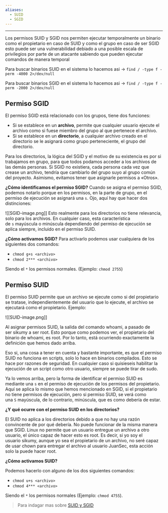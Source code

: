 ```yaml
---
aliases:
  - SUID
  - SGID
---
```

---
Los permisos SUID y SGID nos permiten ejecutar temporalmente un binario como el propietario en caso de SUID y como el grupo en caso de ser SGID esto puede ser una vulnerabilidad debiado a una posible escala de privilegios por parte de un atacante sabiendo que pueden ejecutar comandos de manera temporal 

Para buscar binarios SUID en el sistema lo hacemos asi -> `find / -type f -perm -4000 2>/dev/null`

Para buscar binarios SGID en el sistema lo hacemos asi -> `find / -type f -perm -2000 2>/dev/null`
## Permiso SGID
El permiso SGID está relacionado con los grupos, tiene dos funciones:

- Si se establece en un **archivo**, permite que cualquier usuario ejecute el archivo como si fuese miembro del grupo al que pertenece el archivo.
- Si se establece en un **directorio**, a cualquier archivo creado en el directorio se le asignará como grupo perteneciente, el grupo del directorio.

Para los directorios, la lógica del SGID y el motivo de su existencia es por si trabajamos en grupo, para que todos podamos acceder a los archivos de las demás personas. Si SGID no existiera, cada persona cada vez que crease un archivo, tendría que cambiarlo del grupo suyo al grupo común del proyecto. Asimismo, evitamos tener que asignarle permisos a «Otros».

**¿Cómo identificamos el permiso SGID?**
Cuando se asigna el permiso SGID, podemos notarlo porque en los permisos, en la parte de grupo, en el permiso de ejecución se asignará una `s`. Ojo, aquí hay que hacer dos distinciones:

![[SGID-image.png]]
Esto realmente para los directorios no tiene relevancia, solo para los archivos. En cualquier caso, esta característica de `s` mayúscula o minúscula dependiendo del permiso de ejecución se aplica siempre, incluido en el permiso SUID.

**¿Cómo activamos SGID?**
Para activarlo podemos usar cualquiera de los siguientes dos comandos:

- `chmod g+s <archivo>`
- `chmod 2*** <archivo>`

Siendo el `*` los permisos normales. (Ejemplo: `chmod 2755`)

## Permiso SUID

El permiso SUID permite que un archivo se ejecute como si del propietario se tratase, independientemente del usuario que lo ejecute, el archivo se ejecutará como el propietario. Ejemplo:

![[SUID-image.png]]

Al asignar permisos SUID, la salida del comando whoami, a pasado de ser sikumy a ser root. Esto porque como podemos ver, el propietario del binario de whoami, es root. Por lo tanto, está ocurriendo exactamente la definición que hemos dado arriba.

Eso si, una cosa a tener en cuenta y bastante importante, es que el permiso SUID no funciona en scripts, solo lo hace en binarios compilados. Esto se hace por razones de seguridad. En cualquier caso si quisieseis habilitar la ejecución de un script como otro usuario, siempre se puede tirar de sudo.

Ya lo vemos arriba, pero la forma de identificar el permiso SUID es mediante una `s` en el permiso de ejecución de los permisos del propietario. Aquí se aplica lo mismo que hemos mencionado en SGID, si el propietario no tiene permisos de ejecución, pero si permiso SUID, se verá como una `S` mayúscula, de lo contrario, minúscula, que es como debería de estar.

**¿Y qué ocurre con el permiso SUID en los directorios?**

El SUID no aplica a los directorios debido a que no hay una razón convincente de por qué debería. No puede funcionar de la misma manera que SGID. Linux no permite que un usuario entregue un archivo a otro usuario, el único capaz de hacer esto es root. Es decir, si yo soy el usuario sikumy, aunque yo sea el propietario de un archivo, no seré capaz de usar chown para entregar el archivo al usuario JuanSec, esta acción solo la puede hacer root.

**¿Cómo activamos SUID?**

Podemos hacerlo con alguno de los dos siguientes comandos:

- `chmod u+s <archivo>`
- `chmod 4*** <archivo>`

Siendo el `*` los permisos normales (Ejemplo: `chmod 4755`).

> Para indagar mas sobre [SUID y SGID](https://deephacking.tech/permisos-sgid-suid-y-sticky-bit-linux/#sgid)